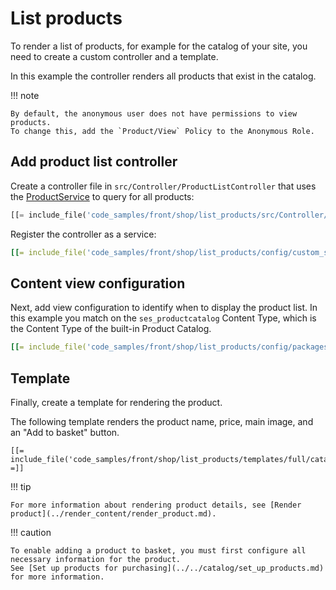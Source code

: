 # List products

To render a list of products, for example for the catalog of your site,
you need to create a custom controller and a template.

In this example the controller renders all products that exist in the catalog.

!!! note

    By default, the anonymous user does not have permissions to view products.
    To change this, add the `Product/View` Policy to the Anonymous Role.

## Add product list controller

Create a controller file in `src/Controller/ProductListController` that uses the [ProductService](../../../api/public_php_api_managing_catalog.md#products)
to query for all products:

``` php hl_lines="22"
[[= include_file('code_samples/front/shop/list_products/src/Controller/ProductListController.php') =]]
```

Register the controller as a service:

``` yaml
[[= include_file('code_samples/front/shop/list_products/config/custom_services.yaml') =]]
```

## Content view configuration

Next, add view configuration to identify when to display the product list.
In this example you match on the `ses_productcatalog` Content Type, which is the Content Type of the built-in Product Catalog.

``` yaml
[[= include_file('code_samples/front/shop/list_products/config/packages/views.yaml') =]]
```

## Template

Finally, create a template for rendering the product.

The following template renders the product name, price, main image, and an "Add to basket" button.

``` html+twig
[[= include_file('code_samples/front/shop/list_products/templates/full/catalog.html.twig') =]]
```

!!! tip

    For more information about rendering product details, see [Render product](../render_content/render_product.md).

!!! caution

    To enable adding a product to basket, you must first configure all necessary information for the product.
    See [Set up products for purchasing](../../catalog/set_up_products.md) for more information.
